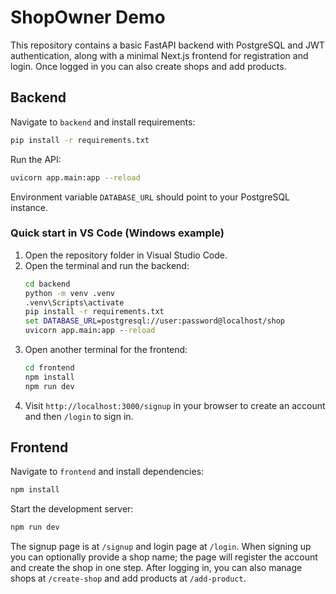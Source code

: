 # ShopOwner Demo

This repository contains a basic FastAPI backend with PostgreSQL and JWT authentication, along with a minimal Next.js frontend for registration and login. Once logged in you can also create shops and add products.

## Backend

Navigate to `backend` and install requirements:

```bash
pip install -r requirements.txt
```

Run the API:

```bash
uvicorn app.main:app --reload
```

Environment variable `DATABASE_URL` should point to your PostgreSQL instance.

### Quick start in VS Code (Windows example)

1. Open the repository folder in Visual Studio Code.
2. Open the terminal and run the backend:
   ```cmd
   cd backend
   python -m venv .venv
   .venv\Scripts\activate
   pip install -r requirements.txt
   set DATABASE_URL=postgresql://user:password@localhost/shop
   uvicorn app.main:app --reload
   ```
3. Open another terminal for the frontend:
   ```cmd
   cd frontend
   npm install
   npm run dev
   ```
4. Visit `http://localhost:3000/signup` in your browser to create an account and then `/login` to sign in.

## Frontend

Navigate to `frontend` and install dependencies:

```bash
npm install
```

Start the development server:

```bash
npm run dev
```

The signup page is at `/signup` and login page at `/login`.
When signing up you can optionally provide a shop name; the page will register
the account and create the shop in one step.  After logging in, you can also
manage shops at `/create-shop` and add products at `/add-product`.
